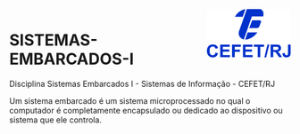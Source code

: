 <img src="cefet-logo1.png" align="right" width="150">

# SISTEMAS-EMBARCADOS-I

Disciplina Sistemas Embarcados I - Sistemas de Informação - CEFET/RJ

Um sistema embarcado é um sistema microprocessado no qual o computador é completamente encapsulado ou dedicado ao dispositivo ou sistema que ele controla.